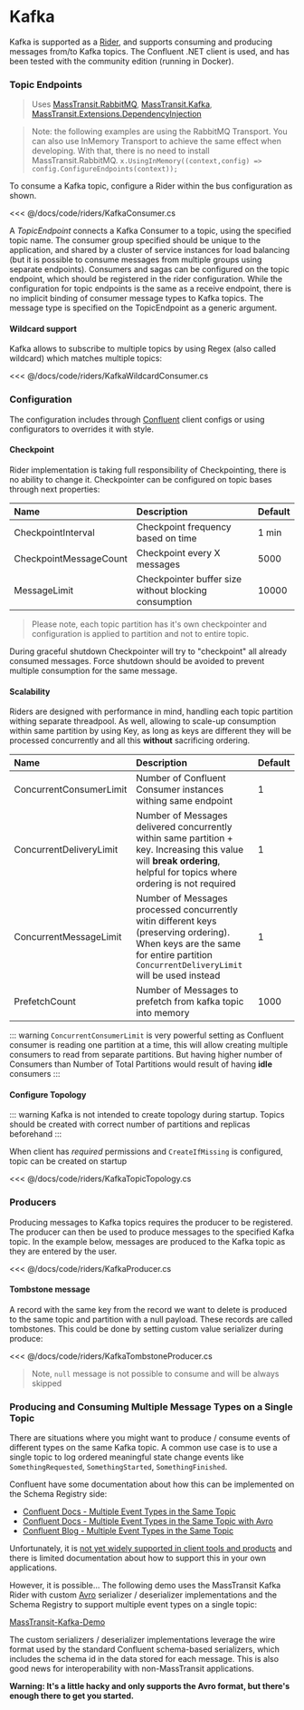 # Kafka

Kafka is supported as a [Rider](/usage/riders/), and supports consuming and producing messages from/to Kafka topics. The Confluent .NET client is used, and has been tested with the community edition (running in Docker).

### Topic Endpoints

> Uses [MassTransit.RabbitMQ](https://nuget.org/packages/MassTransit.RabbitMQ/), [MassTransit.Kafka](https://nuget.org/packages/MassTransit.Kafka/), [MassTransit.Extensions.DependencyInjection](https://www.nuget.org/packages/MassTransit.Extensions.DependencyInjection/)

> Note: the following examples are using the RabbitMQ Transport. You can also use InMemory Transport to achieve the same effect when developing. With that, there is no need to install MassTransit.RabbitMQ.
> `x.UsingInMemory((context,config) => config.ConfigureEndpoints(context));`


To consume a Kafka topic, configure a Rider within the bus configuration as shown.

<<< @/docs/code/riders/KafkaConsumer.cs

A _TopicEndpoint_ connects a Kafka Consumer to a topic, using the specified topic name. The consumer group specified should be unique to the application, and shared by a cluster of service instances for load balancing (but it is possible to consume messages from multiple groups using separate endpoints). Consumers and sagas can be configured on the topic endpoint, which should be registered in the rider configuration. While the configuration for topic endpoints is the same as a receive endpoint, there is no implicit binding of consumer message types to Kafka topics. The message type is specified on the TopicEndpoint as a generic argument.

#### Wildcard support

Kafka allows to subscribe to multiple topics by using Regex (also called wildcard) which matches multiple topics:

<<< @/docs/code/riders/KafkaWildcardConsumer.cs

### Configuration

The configuration includes through [Confluent](https://docs.confluent.io/kafka-clients/dotnet/current/overview.html) client configs or using configurators to overrides it with style.

#### Checkpoint

Rider implementation is taking full responsibility of Checkpointing, there is no ability to change it.
Checkpointer can be configured on topic bases through next properties:

| Name                   | Description                                           | Default |
|:-----------------------|:------------------------------------------------------|:-----|
| CheckpointInterval     | Checkpoint frequency based on time                    | 1 min
| CheckpointMessageCount | Checkpoint every X messages                           | 5000
| MessageLimit           | Checkpointer buffer size without blocking consumption | 10000

> Please note, each topic partition has it's own checkpointer and configuration is applied to partition and not to entire topic.

During graceful shutdown Checkpointer will try to "checkpoint" all already consumed messages. Force shutdown should be avoided to prevent multiple consumption for the same message.

#### Scalability
Riders are designed with performance in mind, handling each topic partition withing separate threadpool. As well, allowing to scale-up consumption within same partition by using Key, as long as keys are different they will be processed concurrently and all this **without** sacrificing ordering.

| Name                    | Description                                                                                                                                                                      | Default |
|:------------------------|:---------------------------------------------------------------------------------------------------------------------------------------------------------------------------------|:-----|
| ConcurrentConsumerLimit | Number of Confluent Consumer instances withing same endpoint                                                                                                                     | 1
| ConcurrentDeliveryLimit | Number of Messages delivered concurrently within same partition + key. Increasing this value will **break ordering**, helpful for topics where ordering is not required          | 1
| ConcurrentMessageLimit  | Number of Messages processed concurrently witin different keys (preserving ordering). When keys are the same for entire partition `ConcurrentDeliveryLimit` will be used instead | 1
| PrefetchCount           | Number of Messages to prefetch from kafka topic into memory                                                                                                                      | 1000

::: warning
`ConcurrentConsumerLimit` is very powerful setting as Confluent consumer is reading one partition at a time, this will allow creating multiple consumers to read from separate partitions. But having higher number of Consumers than Number of Total Partitions would result of having **idle** consumers
:::

#### Configure Topology
::: warning
Kafka is not intended to create topology during startup. Topics should be created with correct number of partitions and replicas beforehand
:::

When client has *required* permissions and `CreateIfMissing` is configured, topic can be created on startup 

<<< @/docs/code/riders/KafkaTopicTopology.cs

### Producers

Producing messages to Kafka topics requires the producer to be registered. The producer can then be used to produce messages to the specified Kafka topic. In the example below, messages are produced to the Kafka topic as they are entered by the user.

<<< @/docs/code/riders/KafkaProducer.cs

#### Tombstone message

A record with the same key from the record we want to delete is produced to the same topic and partition with a null payload. These records are called tombstones.
This could be done by setting custom value serializer during produce:

<<< @/docs/code/riders/KafkaTombstoneProducer.cs

> Note, `null` message is not possible to consume and will be always skipped

### Producing and Consuming Multiple Message Types on a Single Topic

There are situations where you might want to produce / consume events of different types on the same Kafka topic. A common use case is to use a single topic to log ordered meaningful state change events like `SomethingRequested`, `SomethingStarted`, `SomethingFinished`.

Confluent have some documentation about how this can be implemented on the Schema Registry side:

- [Confluent Docs - Multiple Event Types in the Same Topic](https://docs.confluent.io/platform/current/schema-registry/serdes-develop/index.html#multiple-event-types-in-the-same-topic)
- [Confluent Docs - Multiple Event Types in the Same Topic with Avro](https://docs.confluent.io/platform/current/schema-registry/serdes-develop/serdes-avro.html#multiple-event-types-in-the-same-topic)
- [Confluent Blog - Multiple Event Types in the Same Topic](https://www.confluent.io/blog/multiple-event-types-in-the-same-kafka-topic/)

Unfortunately, it is [not yet widely supported in client tools and products](https://docs.confluent.io/platform/current/schema-registry/serdes-develop/index.html#limitations) and there is limited documentation about how to support this in your own applications. 

However, it is possible... The following demo uses the MassTransit Kafka Rider with custom [Avro](https://avro.apache.org/docs/current/) serializer / deserializer implementations and the Schema Registry to support multiple event types on a single topic:

[MassTransit-Kafka-Demo](https://github.com/danmalcolm/masstransit-kafka-demo)

The custom serializers / deserializer implementations leverage the wire format used by the standard Confluent schema-based serializers, which includes the schema id in the data stored for each message. This is also good news for interoperability with non-MassTransit applications.

**Warning: It's a little hacky and only supports the Avro format, but there's enough there to get you started.**
